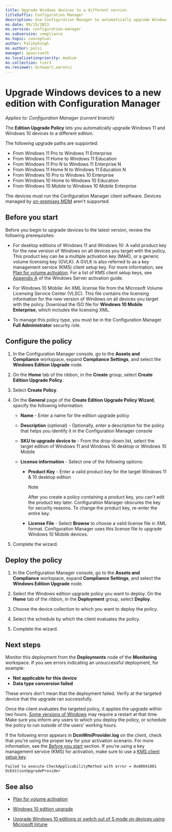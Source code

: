 ```yaml
---
title: Upgrade Windows devices to a different version
titleSuffix: Configuration Manager
description: Use Configuration Manager to automatically upgrade Windows 11 and Windows 10 devices to a different Windows edition.
ms.date: 09/15/2023
ms.service: configuration-manager
ms.subservice: compliance
ms.topic: conceptual
author: PalikaSingh
ms.author: palsi
manager: apoorvseth
ms.localizationpriority: medium
ms.collection: tier3
ms.reviewer: mstewart,aaroncz 
---
```


# Upgrade Windows devices to a new edition with Configuration Manager

*Applies to: Configuration Manager (current branch)*

The **Edition Upgrade Policy** lets you automatically upgrade Windows 11 and Windows 10 devices to a different edition.

The following upgrade paths are supported:

- From Windows 11 Pro to Windows 11 Enterprise
- From Windows 11 Home to Windows 11 Education
- From Windows 11 Pro N to Windows 11 Enterprise N
- From Windows 11 Home N to Windows 11 Education N
- From Windows 10 Pro to Windows 10 Enterprise
- From Windows 10 Home to Windows 10 Education
- From Windows 10 Mobile to Windows 10 Mobile Enterprise

The devices must run the Configuration Manager client software. Devices managed by [on-premises MDM](../../mdm/understand/manage-mobile-devices-with-on-premises-infrastructure.md) aren't supported.

## Before you start

Before you begin to upgrade devices to the latest version, review the following prerequisites:  

- For desktop editions of Windows 11 and Windows 10: A valid product key for the new version of Windows on all devices you target with the policy. This product key can be a multiple activation key (MAK), or a generic volume licensing key (GVLK). A GVLK is also referred to as a key management service (KMS) client setup key. For more information, see [Plan for volume activation](/windows/deployment/volume-activation/plan-for-volume-activation-client). For a list of KMS client setup keys, see [Appendix A](/windows-server/get-started/kmsclientkeys) of the Windows Server activation guide. <!--496871-->  

- For Windows 10 Mobile: An XML license file from the Microsoft Volume Licensing Service Center (VLSC). This file contains the licensing information for the new version of Windows on all devices you target with the policy. Download the ISO file for **Windows 10 Mobile Enterprise**, which includes the licensing XML.<!-- SCCMDocs#2033 -->

- To manage this policy type, you must be in the Configuration Manager **Full Administrator** security role.

## Configure the policy  

1. In the Configuration Manager console, go to the **Assets and Compliance** workspace, expand **Compliance Settings**, and select the  **Windows Edition Upgrade** node.  

2. On the **Home** tab of the ribbon, in the **Create** group, select **Create Edition Upgrade Policy**.  

3. Select **Create Policy**.  

4. On the **General** page of the **Create Edition Upgrade Policy Wizard**, specify the following information:  

    - **Name** - Enter a name for the edition upgrade policy  

    - **Description** (optional) - Optionally, enter a description for the policy that helps you identify it in the Configuration Manager console  

    - **SKU to upgrade device to** - From the drop-down list, select the target edition of Windows 11 and Windows 10 desktop or Windows 10 Mobile  

    - **License information** - Select one of the following options:  

        - **Product Key** - Enter a valid product key for the target Windows 11 & 10 desktop edition  

            > [!NOTE]  
            > After you create a policy containing a product key, you can't edit the product key later. Configuration Manager obscures the key for security reasons. To change the product key, re-enter the entire key.  

        - **License File** - Select **Browse** to choose a valid license file in XML format. Configuration Manager uses this license file to upgrade Windows 10 Mobile devices.  

5. Complete the wizard.  

## Deploy the policy  

1. In the Configuration Manager console, go to the **Assets and Compliance** workspace, expand **Compliance Settings**, and select the  **Windows Edition Upgrade** node.  

2. Select the Windows edition upgrade policy you want to deploy. On the **Home** tab of the ribbon, in the **Deployment** group, select **Deploy**.  

3. Choose the device collection to which you want to deploy the policy.

4. Select the schedule by which the client evaluates the policy.

5. Complete the wizard.

## Next steps

Monitor this deployment from the **Deployments** node of the **Monitoring** workspace. If you see errors indicating an unsuccessful deployment, for example:

- **Not applicable for this device**
- **Data type conversion failed**

These errors don't mean that the deployment failed. Verify at the targeted device that the upgrade ran successfully.

Once the client evaluates the targeted policy, it applies the upgrade within two hours. [Some versions of Windows](/windows/deployment/upgrade/windows-10-edition-upgrades) may require a restart at that time. Make sure you inform any users to which you deploy the policy, or schedule the policy to run outside of the users' working hours.

If the following error appears in **DcmWmiProvider.log** on the client, check that you're using the proper key for your activation scenario. For more information, see the [Before you start](#before-you-start) section. If you're using a key management service (KMS) for activation, make sure to use a [KMS client setup key](/windows-server/get-started/kmsclientkeys).  <!-- 496871 -->

`Failed to execute CheckApplicabilityMethod with error = 0x80041001 OsEditionUpgradeProvider`

## See also

- [Plan for volume activation](/windows/deployment/volume-activation/plan-for-volume-activation-client)

- [Windows 10 edition upgrade](/windows/deployment/upgrade/windows-10-edition-upgrades)

- [Upgrade Windows 10 editions or switch out of S mode on devices using Microsoft Intune](/intune-service/edition-upgrade-configure-windows-10)
